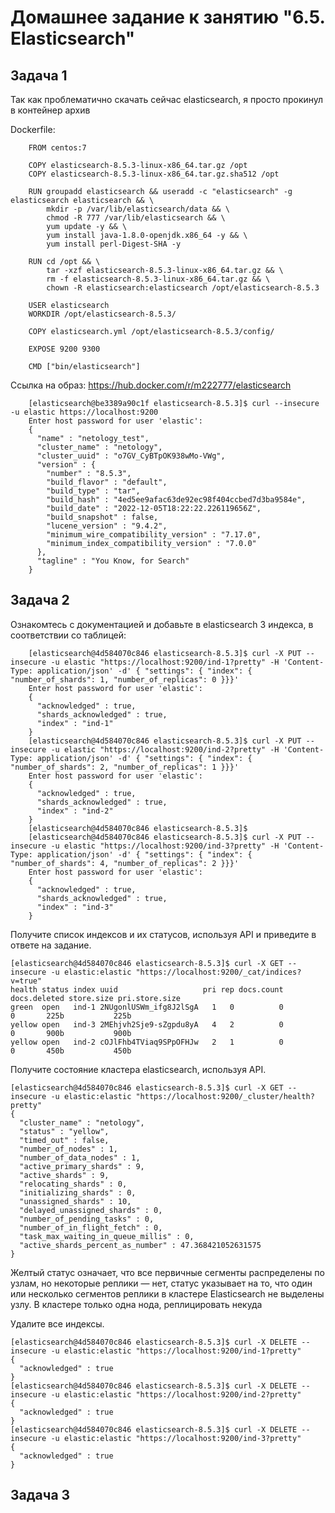 # Домашнее задание к занятию "6.5. Elasticsearch"

## Задача 1

Так как проблематично скачать сейчас elasticsearch, я просто прокинул в контейнер архив

Dockerfile:

		FROM centos:7

		COPY elasticsearch-8.5.3-linux-x86_64.tar.gz /opt
		COPY elasticsearch-8.5.3-linux-x86_64.tar.gz.sha512 /opt

		RUN groupadd elasticsearch && useradd -c "elasticsearch" -g elasticsearch elasticsearch && \
			mkdir -p /var/lib/elasticsearch/data && \
			chmod -R 777 /var/lib/elasticsearch && \
			yum update -y && \
			yum install java-1.8.0-openjdk.x86_64 -y && \
			yum install perl-Digest-SHA -y

		RUN cd /opt && \
			tar -xzf elasticsearch-8.5.3-linux-x86_64.tar.gz && \
			rm -f elasticsearch-8.5.3-linux-x86_64.tar.gz && \
			chown -R elasticsearch:elasticsearch /opt/elasticsearch-8.5.3

		USER elasticsearch
		WORKDIR /opt/elasticsearch-8.5.3/

		COPY elasticsearch.yml /opt/elasticsearch-8.5.3/config/

		EXPOSE 9200 9300

		CMD ["bin/elasticsearch"]


Ссылка на образ: https://hub.docker.com/r/m222777/elasticsearch

		[elasticsearch@be3389a90c1f elasticsearch-8.5.3]$ curl --insecure -u elastic https://localhost:9200
		Enter host password for user 'elastic':
		{
		  "name" : "netology_test",
		  "cluster_name" : "netology",
		  "cluster_uuid" : "o7GV_CyBTpOK938wMo-VWg",
		  "version" : {
			"number" : "8.5.3",
			"build_flavor" : "default",
			"build_type" : "tar",
			"build_hash" : "4ed5ee9afac63de92ec98f404ccbed7d3ba9584e",
			"build_date" : "2022-12-05T18:22:22.226119656Z",
			"build_snapshot" : false,
			"lucene_version" : "9.4.2",
			"minimum_wire_compatibility_version" : "7.17.0",
			"minimum_index_compatibility_version" : "7.0.0"
		  },
		  "tagline" : "You Know, for Search"
		}

## Задача 2

Ознакомтесь с документацией и добавьте в elasticsearch 3 индекса, в соответствии со таблицей:

		[elasticsearch@4d584070c846 elasticsearch-8.5.3]$ curl -X PUT --insecure -u elastic "https://localhost:9200/ind-1?pretty" -H 'Content-Type: application/json' -d' { "settings": { "index": { "number_of_shards": 1, "number_of_replicas": 0 }}}'
		Enter host password for user 'elastic':
		{
		  "acknowledged" : true,
		  "shards_acknowledged" : true,
		  "index" : "ind-1"
		}
		[elasticsearch@4d584070c846 elasticsearch-8.5.3]$ curl -X PUT --insecure -u elastic "https://localhost:9200/ind-2?pretty" -H 'Content-Type: application/json' -d' { "settings": { "index": { "number_of_shards": 2, "number_of_replicas": 1 }}}'
		Enter host password for user 'elastic':
		{
		  "acknowledged" : true,
		  "shards_acknowledged" : true,
		  "index" : "ind-2"
		}
		[elasticsearch@4d584070c846 elasticsearch-8.5.3]$
		[elasticsearch@4d584070c846 elasticsearch-8.5.3]$ curl -X PUT --insecure -u elastic "https://localhost:9200/ind-3?pretty" -H 'Content-Type: application/json' -d' { "settings": { "index": { "number_of_shards": 4, "number_of_replicas": 2 }}}'
		Enter host password for user 'elastic':
		{
		  "acknowledged" : true,
		  "shards_acknowledged" : true,
		  "index" : "ind-3"
		}

Получите список индексов и их статусов, используя API и приведите в ответе на задание.

	[elasticsearch@4d584070c846 elasticsearch-8.5.3]$ curl -X GET --insecure -u elastic:elastic "https://localhost:9200/_cat/indices?v=true"
	health status index uuid                   pri rep docs.count docs.deleted store.size pri.store.size
	green  open   ind-1 2NUgonlUSWm_ifg8J2lSgA   1   0          0            0       225b           225b
	yellow open   ind-3 2MEhjvh2Sje9-sZgpdu8yA   4   2          0            0       900b           900b
	yellow open   ind-2 cOJlFhb4TViaq9SPpOFHJw   2   1          0            0       450b           450b

Получите состояние кластера elasticsearch, используя API.

	[elasticsearch@4d584070c846 elasticsearch-8.5.3]$ curl -X GET --insecure -u elastic:elastic "https://localhost:9200/_cluster/health?pretty"
	{
	  "cluster_name" : "netology",
	  "status" : "yellow",
	  "timed_out" : false,
	  "number_of_nodes" : 1,
	  "number_of_data_nodes" : 1,
	  "active_primary_shards" : 9,
	  "active_shards" : 9,
	  "relocating_shards" : 0,
	  "initializing_shards" : 0,
	  "unassigned_shards" : 10,
	  "delayed_unassigned_shards" : 0,
	  "number_of_pending_tasks" : 0,
	  "number_of_in_flight_fetch" : 0,
	  "task_max_waiting_in_queue_millis" : 0,
	  "active_shards_percent_as_number" : 47.368421052631575
	}

Желтый статус означает, что все первичные сегменты распределены по узлам, но некоторые реплики — нет, статус указывает на то, что один или несколько сегментов реплики в кластере Elasticsearch не выделены узлу. В кластере только одна нода, реплицировать некуда

Удалите все индексы.

	[elasticsearch@4d584070c846 elasticsearch-8.5.3]$ curl -X DELETE --insecure -u elastic:elastic "https://localhost:9200/ind-1?pretty"
	{
	  "acknowledged" : true
	}
	[elasticsearch@4d584070c846 elasticsearch-8.5.3]$ curl -X DELETE --insecure -u elastic:elastic "https://localhost:9200/ind-2?pretty"
	{
	  "acknowledged" : true
	}
	[elasticsearch@4d584070c846 elasticsearch-8.5.3]$ curl -X DELETE --insecure -u elastic:elastic "https://localhost:9200/ind-3?pretty"
	{
	  "acknowledged" : true
	}

## Задача 3


